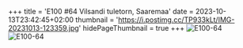 +++
title = 'E100 #64 Vilsandi tuletorn, Saaremaa'
date = 2023-10-13T23:42:45+02:00
thumbnail = 'https://i.postimg.cc/TP933kLt/IMG-20231013-123359.jpg'
hidePageThumbnail = true
+++
![E100-64](https://i.postimg.cc/kGknpzzg/IMG-20231013-114543.jpg)
![E100-64](https://i.postimg.cc/TP933kLt/IMG-20231013-123359.jpg)